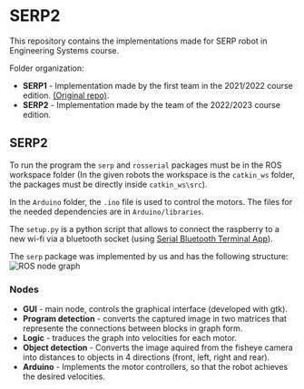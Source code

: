 # SERP2

This repository contains the implementations made for SERP robot in Engineering Systems course. 

Folder organization:
 - **SERP1** - Implementation made by the first team in the 2021/2022 course edition. [(Original repo)](https://github.com/jorgef1299/SERP).
 - **SERP2** - Implementation made by the team of the 2022/2023 course edition.

 ## SERP2
 To run the program the `serp` and `rosserial` packages must be in the ROS workspace folder (In the given robots the workspace is  the `catkin_ws` folder, the packages must be directly inside `catkin_ws\src`).

In the `Arduino` folder, the `.ino` file is used to control the motors. The files for the needed dependencies are in `Arduino/libraries`.

The `setup.py` is a python script that allows to connect the raspberry to a new wi-fi via a bluetooth socket (using [Serial Bluetooth Terminal App](https://play.google.com/store/apps/details?id=de.kai_morich.serial_bluetooth_terminal&hl=pt_PT&gl=US)).

The `serp` package was implemented by us and has the following structure:
![ROS node graph](SERP2/serp/extras/ROS_node.png)

### Nodes
 - **GUI** - main node, controls the graphical interface (developed with gtk).
 - **Program detection** - converts the captured image in two matrices that represente the connections between blocks in graph form.
 - **Logic** - traduces the graph into velocities for each motor.
 - **Object detection** -  Converts the image aquired from the fisheye camera into distances to objects in 4 directions (front, left, right and rear).
 - **Arduino** - Implements the motor controllers, so that the robot achieves the desired velocities.

